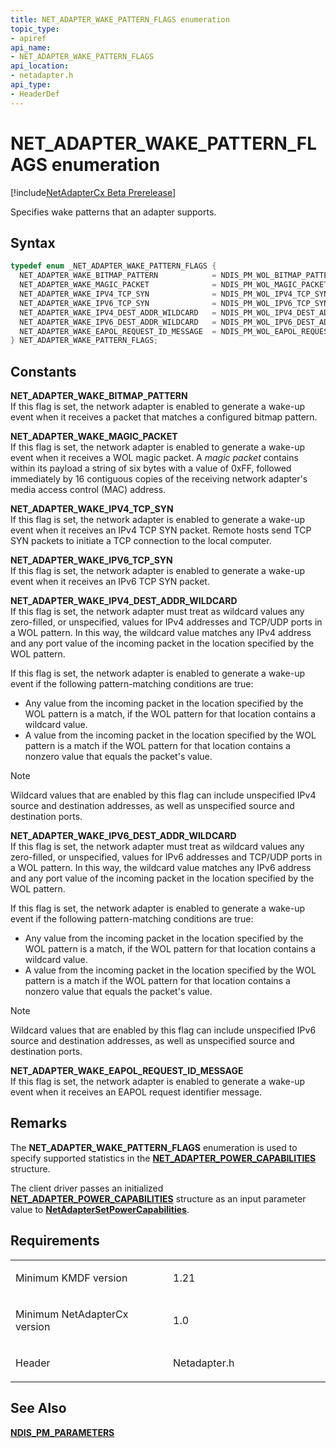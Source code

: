 ```yaml
---
title: NET_ADAPTER_WAKE_PATTERN_FLAGS enumeration
topic_type:
- apiref
api_name:
- NET_ADAPTER_WAKE_PATTERN_FLAGS
api_location:
- netadapter.h
api_type:
- HeaderDef
---
```


# NET_ADAPTER_WAKE_PATTERN_FLAGS enumeration

[!include[NetAdapterCx Beta Prerelease](../netcx-beta-prerelease.md)]

Specifies wake patterns that an adapter supports.

Syntax
------

```cpp
typedef enum _NET_ADAPTER_WAKE_PATTERN_FLAGS { 
  NET_ADAPTER_WAKE_BITMAP_PATTERN            = NDIS_PM_WOL_BITMAP_PATTERN_ENABLED,
  NET_ADAPTER_WAKE_MAGIC_PACKET              = NDIS_PM_WOL_MAGIC_PACKET_ENABLED,
  NET_ADAPTER_WAKE_IPV4_TCP_SYN              = NDIS_PM_WOL_IPV4_TCP_SYN_ENABLED,
  NET_ADAPTER_WAKE_IPV6_TCP_SYN              = NDIS_PM_WOL_IPV6_TCP_SYN_ENABLED,
  NET_ADAPTER_WAKE_IPV4_DEST_ADDR_WILDCARD   = NDIS_PM_WOL_IPV4_DEST_ADDR_WILDCARD_ENABLED,
  NET_ADAPTER_WAKE_IPV6_DEST_ADDR_WILDCARD   = NDIS_PM_WOL_IPV6_DEST_ADDR_WILDCARD_ENABLED,
  NET_ADAPTER_WAKE_EAPOL_REQUEST_ID_MESSAGE  = NDIS_PM_WOL_EAPOL_REQUEST_ID_MESSAGE_ENABLED
} NET_ADAPTER_WAKE_PATTERN_FLAGS;
```

Constants
---------

**NET_ADAPTER_WAKE_BITMAP_PATTERN**  
If this flag is set, the network adapter is enabled to generate a wake-up event when it receives a packet that matches a configured bitmap pattern.

**NET_ADAPTER_WAKE_MAGIC_PACKET**  
If this flag is set, the network adapter is enabled to generate a wake-up event when it receives a WOL magic packet. A *magic packet* contains within its payload a string of six bytes with a value of 0xFF, followed immediately by 16 contiguous copies of the receiving network adapter's media access control (MAC) address.

**NET_ADAPTER_WAKE_IPV4_TCP_SYN**  
If this flag is set, the network adapter is enabled to generate a wake-up event when it receives an IPv4 TCP SYN packet. Remote hosts send TCP SYN packets to initiate a TCP connection to the local computer.

**NET_ADAPTER_WAKE_IPV6_TCP_SYN**  
If this flag is set, the network adapter is enabled to generate a wake-up event when it receives an IPv6 TCP SYN packet.

**NET_ADAPTER_WAKE_IPV4_DEST_ADDR_WILDCARD**  
If this flag is set, the network adapter must treat as wildcard values any zero-filled, or unspecified, values for IPv4 addresses and TCP/UDP ports in a WOL pattern. In this way, the wildcard value matches any IPv4 address and any port value of the incoming packet in the location specified by the WOL pattern.

If this flag is set, the network adapter is enabled to generate a wake-up event if the following pattern-matching conditions are true:

* Any value from the incoming packet in the location specified by the WOL pattern is a match, if the WOL pattern for that location contains a wildcard value.
* A value from the incoming packet in the location specified by the WOL pattern is a match if the WOL pattern for that location contains a nonzero value that equals the packet's value.

> [!NOTE]
> Wildcard values that are enabled by this flag can include unspecified IPv4 source and destination addresses, as well as unspecified source and destination ports.

**NET_ADAPTER_WAKE_IPV6_DEST_ADDR_WILDCARD**  
If this flag is set, the network adapter must treat as wildcard values any zero-filled, or unspecified, values for IPv6 addresses and TCP/UDP ports in a WOL pattern. In this way, the wildcard value matches any IPv6 address and any port value of the incoming packet in the location specified by the WOL pattern.

If this flag is set, the network adapter is enabled to generate a wake-up event if the following pattern-matching conditions are true:

* Any value from the incoming packet in the location specified by the WOL pattern is a match, if the WOL pattern for that location contains a wildcard value.
* A value from the incoming packet in the location specified by the WOL pattern is a match if the WOL pattern for that location contains a nonzero value that equals the packet's value.

> [!NOTE]
> Wildcard values that are enabled by this flag can include unspecified IPv6 source and destination addresses, as well as unspecified source and destination ports.

**NET_ADAPTER_WAKE_EAPOL_REQUEST_ID_MESSAGE**  
If this flag is set, the network adapter is enabled to generate a wake-up event when it receives an EAPOL request identifier message.

Remarks
-----
The **NET_ADAPTER_WAKE_PATTERN_FLAGS** enumeration is used to specify supported statistics in the [**NET_ADAPTER_POWER_CAPABILITIES**](net-adapter-power-capabilities.md) structure.

The client driver passes an initialized [**NET_ADAPTER_POWER_CAPABILITIES**](net-adapter-power-capabilities.md) structure as an input parameter value to [**NetAdapterSetPowerCapabilities**](netadaptersetpowercapabilities.md).

Requirements
------------

<table>
<colgroup>
<col width="50%" />
<col width="50%" />
</colgroup>
<tbody>
<tr class="odd">
<td align="left"><p>Minimum KMDF version</p></td>
<td align="left"><p>1.21</p></td>
</tr>
<tr class="even">
<td align="left"><p>Minimum NetAdapterCx version</p></td>
<td align="left"><p>1.0</p></td>
</tr>
<tr class="odd">
<td align="left"><p>Header</p></td>
<td align="left">Netadapter.h</td>
</tr>
</tbody>
</table>

See Also
-----
[**NDIS_PM_PARAMETERS**](https://msdn.microsoft.com/library/windows/hardware/ff566759)



